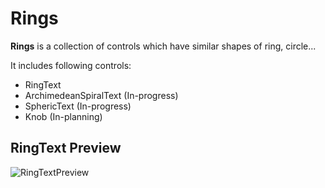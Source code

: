 # Rings

**Rings** is a collection of controls which have similar shapes of ring, circle...

It includes following controls:
* RingText
* ArchimedeanSpiralText (In-progress)
* SphericText (In-progress)
* Knob (In-planning)

## RingText Preview
![RingTextPreview](https://user-images.githubusercontent.com/1284944/114670501-a4e17a80-9d35-11eb-955b-3a7b6c6e897f.gif)

